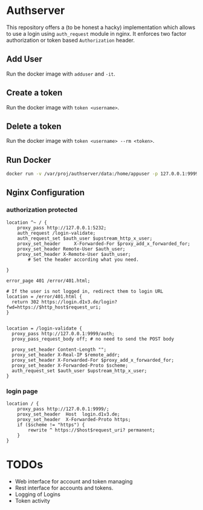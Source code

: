 # Authserver

This repository offers a (to be honest a hacky) implementation which allows to use a login using `auth_request` module in nginx.
It enforces two factor authorization or token based `Authorization` header.

## Add User
Run the docker image with `adduser` and `-it`.

## Create a token
Run the docker image with `token <username>`.

## Delete a token
Run the docker image with `token <username> --rm <token>`.


## Run Docker

```sh
docker run -v /var/proj/authserver/data:/home/appuser -p 127.0.0.1:9999:9999/tcp authserver:latest
```


## Nginx Configuration

### authorization protected

```nginx
location ^~ / {
    proxy_pass http://127.0.0.1:5232;
    auth_request /login-validate;
    auth_request_set $auth_user $upstream_http_x_user;
    proxy_set_header     X-Forwarded-For $proxy_add_x_forwarded_for;
    proxy_set_header Remote-User $auth_user;
    proxy_set_header X-Remote-User $auth_user;
		# Set the header according what you need.
		
}

error_page 401 /error/401.html;

# If the user is not logged in, redirect them to login URL
location = /error/401.html {
  return 302 https://login.d1v3.de/login?fwd=https://$http_host$request_uri;
}


location = /login-validate {
  proxy_pass http://127.0.0.1:9999/auth;
  proxy_pass_request_body off; # no need to send the POST body

  proxy_set_header Content-Length "";
  proxy_set_header X-Real-IP $remote_addr;
  proxy_set_header X-Forwarded-For $proxy_add_x_forwarded_for;
  proxy_set_header X-Forwarded-Proto $scheme;
  auth_request_set $auth_user $upstream_http_x_user;
}
```

### login page

```nginx
location / {
	proxy_pass http://127.0.0.1:9999/;
	proxy_set_header  Host  login.d1v3.de;
	proxy_set_header  X-Forwarded-Proto https;
	if ($scheme != "https") {
		rewrite ^ https://$host$request_uri? permanent;
	}
}
```

# TODOs

- Web interface for account and token managing
- Rest interface for accounts and tokens.
- Logging of Logins
- Token activity
